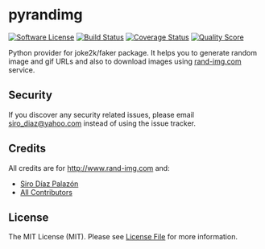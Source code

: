 # pyrandimg

[![Software License][ico-license]](LICENSE.md)
[![Build Status][ico-travis]][link-travis]
[![Coverage Status](https://coveralls.io/repos/github/SiroDiaz/pyrandimg/badge.svg?branch=master)](https://coveralls.io/github/SiroDiaz/pyrandimg?branch=master)
[![Quality Score][ico-code-quality]][link-code-quality]

Python provider for joke2k/faker package. It helps you to generate random image and gif URLs and also to download images using
[rand-img.com][link-rand-img] service.

## Security

If you discover any security related issues, please email siro_diaz@yahoo.com instead of using the issue tracker.

## Credits

All credits are for http://www.rand-img.com and:
- [Siro Díaz Palazón][link-author]
- [All Contributors][link-contributors]

## License

The MIT License (MIT). Please see [License File](LICENSE.md) for more information.

[ico-license]: https://img.shields.io/badge/license-MIT-brightgreen.svg?style=flat-square
[ico-travis]: https://travis-ci.org/SiroDiaz/pyrandimg.svg?branch=master&style=flat-square
[ico-scrutinizer]: https://img.shields.io/scrutinizer/coverage/g/SiroDiaz/pyrandimg.svg?style=flat-square
[ico-code-quality]: https://img.shields.io/scrutinizer/g/SiroDiaz/pyrandimg.svg?style=flat-square

[link-travis]: https://travis-ci.org/SiroDiaz/pyrandimg
[link-scrutinizer]: https://scrutinizer-ci.com/g/SiroDiaz/pyrandimg/code-structure
[link-code-quality]: https://scrutinizer-ci.com/g/SiroDiaz/pyrandimg

[link-author]: https://github.com/SiroDiaz
[link-contributors]: ../../contributors
[link-rand-img]: http://www.rand-img.com